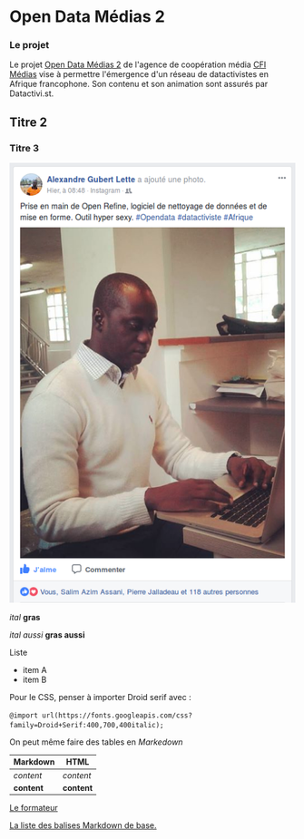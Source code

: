 # Open Data Médias 2

### Le projet
Le projet [Open Data Médias 2](http://www.cfi.fr/fr/projet/opendata-medias-2) de l'agence de coopération média [CFI Médias](http://www.cfi.fr/) vise à permettre l'émergence d'un réseau de datactivistes en Afrique francophone. Son contenu et son animation sont assurés par Datactivi.st.

## Titre 2
### Titre 3

![ODMédias, c'est du sérieux !](OpenRefineSN.png)

*ital* **gras**

_ital aussi_ __gras aussi__


Liste
- item A
- item B

Pour le CSS, penser à importer Droid serif avec :

`@import url(https://fonts.googleapis.com/css?family=Droid+Serif:400,700,400italic);`

On peut même faire des tables en *Markedown*

Markdown | HTML
------------ | -------------
*content* | <em>content</em>
**content** | <strong>content</strong>

[Le formateur](/img/SylvainODMedias2.jpg)


[La liste des balises Markdown de base.](https://guides.github.com/features/mastering-markdown/)

